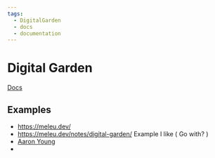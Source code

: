```yaml
---
tags:
  - DigitalGarden
  - docs
  - documentation
---
```

# Digital Garden 
[Docs](https://dg-docs.ole.dev/)
## Examples 
- https://meleu.dev/
- https://meleu.dev/notes/digital-garden/
Example I like ( Go with? )
- [Aaron Young](https://ajy.co/)
- 